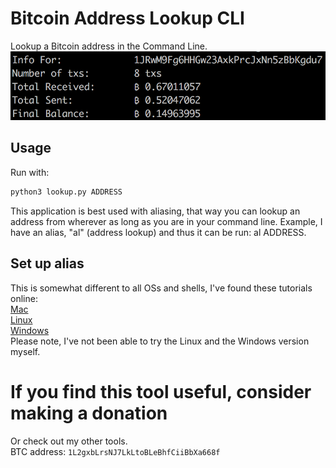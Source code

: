 # Bitcoin Address Lookup CLI
Lookup a Bitcoin address in the Command Line.  
![Bitcoin Address Lookup](https://github.com/HaakonBakker/BitcoinAddressLookupCLI/blob/master/images/previewImage.png?raw=true "Bitcoin Address Lookup")

## Usage
Run with:
```sh
python3 lookup.py ADDRESS
```

This application is best used with aliasing, that way you can lookup an address from wherever as long as you are in your command line.
Example, I have an alias, "al" (address lookup) and thus it can be run:
al ADDRESS.

## Set up alias
This is somewhat different to all OSs and shells, I've found these tutorials online:  
[Mac](http://www.techradar.com/how-to/computing/apple/terminal-101-creating-aliases-for-commands-1305638)  
[Linux](http://www.hostingadvice.com/how-to/set-command-aliases-linuxubuntudebian/)  
[Windows](https://winaero.com/blog/how-to-set-aliases-for-the-command-prompt-in-windows/)  
Please note, I've not been able to try the Linux and the Windows version myself.

# If you find this tool useful, consider making a donation
Or check out my other tools.  
BTC address: ```1L2gxbLrsNJ7LkLtoBLeBhfCiiBbXa668f```
